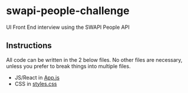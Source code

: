# swapi-people-challenge
UI Front End interview using the SWAPI People API

## Instructions
All code can be written in the 2 below files.  No other files are necessary, unless you prefer to break things into multiple files.
- JS/React in [App.js](./src/App.js)
- CSS in [styles.css](./src/styles.css)
